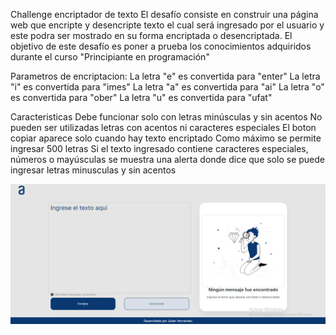 Challenge encriptador de texto
El desafío consiste en construir una página web que encripte y desencripte texto el cual será ingresado por el usuario y este podra ser mostrado en su forma encriptada o desencriptada. El objetivo de este desafío es poner a prueba los conocimientos adquiridos durante el curso "Principiante en programación"

Parametros de encriptacion:
La letra "e" es convertida para "enter"
La letra "i" es convertida para "imes"
La letra "a" es convertida para "ai"
La letra "o" es convertida para "ober"
La letra "u" es convertida para "ufat"

Caracteristicas
Debe funcionar solo con letras minúsculas y sin acentos
No pueden ser utilizadas letras con acentos ni caracteres especiales
El boton copiar aparece solo cuando hay texto encriptado
Como máximo se permite ingresar 500 letras
Si el texto ingresado contiene caracteres especiales, números o mayúsculas se muestra una alerta donde dice que solo se puede ingresar letras minusculas y sin acentos

![Vista previa de la pagina web](assets/vistaprevia.png)
